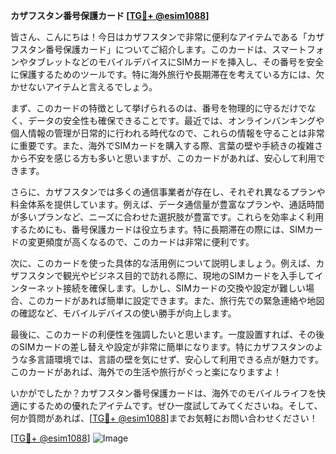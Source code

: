 **カザフスタン番号保護カード [[TG💪+ @esim1088](https://t.me/s/esim1088)]**

皆さん、こんにちは！今日はカザフスタンで非常に便利なアイテムである「カザフスタン番号保護カード」についてご紹介します。このカードは、スマートフォンやタブレットなどのモバイルデバイスにSIMカードを挿入し、その番号を安全に保護するためのツールです。特に海外旅行や長期滞在を考えている方には、欠かせないアイテムと言えるでしょう。

まず、このカードの特徴として挙げられるのは、番号を物理的に守るだけでなく、データの安全性も確保できることです。最近では、オンラインバンキングや個人情報の管理が日常的に行われる時代なので、これらの情報を守ることは非常に重要です。また、海外でSIMカードを購入する際、言葉の壁や手続きの複雑さから不安を感じる方も多いと思いますが、このカードがあれば、安心して利用できます。

さらに、カザフスタンでは多くの通信事業者が存在し、それぞれ異なるプランや料金体系を提供しています。例えば、データ通信量が豊富なプランや、通話時間が多いプランなど、ニーズに合わせた選択肢が豊富です。これらを効率よく利用するためにも、番号保護カードは役立ちます。特に長期滞在の際には、SIMカードの変更頻度が高くなるので、このカードは非常に便利です。

次に、このカードを使った具体的な活用例について説明しましょう。例えば、カザフスタンで観光やビジネス目的で訪れる際に、現地のSIMカードを入手してインターネット接続を確保します。しかし、SIMカードの交換や設定が難しい場合、このカードがあれば簡単に設定できます。また、旅行先での緊急連絡や地図の確認など、モバイルデバイスの使い勝手が向上します。

最後に、このカードの利便性を強調したいと思います。一度設置すれば、その後のSIMカードの差し替えや設定が非常に簡単になります。特にカザフスタンのような多言語環境では、言語の壁を気にせず、安心して利用できる点が魅力です。このカードがあれば、海外での生活や旅行がぐっと楽になりますよ！

いかがでしたか？カザフスタン番号保護カードは、海外でのモバイルライフを快適にするための優れたアイテムです。ぜひ一度試してみてくださいね。そして、何か質問があれば、[[TG💪+ @esim1088](https://t.me/s/esim1088)]までお気軽にお問い合わせください！

[[TG💪+ @esim1088](https://t.me/s/esim1088)] 
![Image](https://i.postimg.cc/Y0z9fWf4/image.png)